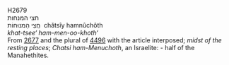 <body>
  <p>H2679<br>  חצי המּנחות  <br> חֲצִי הַמנוּחוֹת  ‎  chătsı̂y hamnûchôth  <br><i>khat-tsee‘</i> <i>ham-men-oo-khoth‘ </i><br>From <a href="h2677.htm">2677</a> and the plural of <a href="h4496.htm">4496</a>  with the article interposed; <i>midst</i> <i>of</i> <i>the</i> <i>resting</i> <i>places</i>; <i>Chatsi</i> <i>ham-Menuchoth</i>, an Israelite: - half of the Manahethites.<br></p>
 </body>